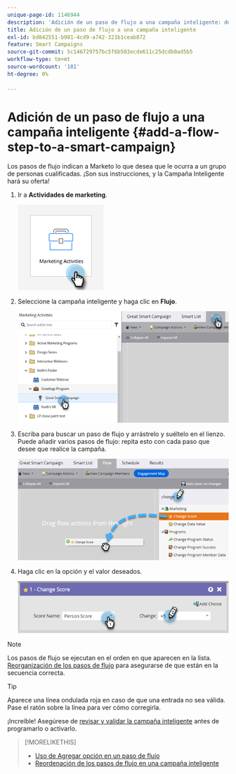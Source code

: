 ```yaml
---
unique-page-id: 1146944
description: 'Adición de un paso de flujo a una campaña inteligente: documentos de Marketo, documentación del producto'
title: Adición de un paso de flujo a una campaña inteligente
exl-id: bd842551-b981-4cd9-a742-321b1ceab872
feature: Smart Campaigns
source-git-commit: 5c146729757bc5f6b503ecde611c25dcdb0ad5b5
workflow-type: tm+mt
source-wordcount: '181'
ht-degree: 0%

---
```


# Adición de un paso de flujo a una campaña inteligente {#add-a-flow-step-to-a-smart-campaign}

Los pasos de flujo indican a Marketo lo que desea que le ocurra a un grupo de personas cualificadas. ¡Son sus instrucciones, y la Campaña Inteligente hará su oferta!

1. Ir a **Actividades de marketing**.

   ![](assets/add-a-flow-step-to-a-smart-campaign-1.png)

1. Seleccione la campaña inteligente y haga clic en **Flujo**.

   ![](assets/add-a-flow-step-to-a-smart-campaign-2.png)

1. Escriba para buscar un paso de flujo y arrástrelo y suéltelo en el lienzo. Puede añadir varios pasos de flujo: repita esto con cada paso que desee que realice la campaña.

   ![](assets/add-a-flow-step-to-a-smart-campaign-3.png)

1. Haga clic en la opción y el valor deseados.

   ![](assets/add-a-flow-step-to-a-smart-campaign-4.png)

>[!NOTE]
>
>Los pasos de flujo se ejecutan en el orden en que aparecen en la lista.  [Reorganización de los pasos de flujo](/help/marketo/product-docs/core-marketo-concepts/smart-campaigns/flow-actions/add-a-flow-step-to-a-smart-campaign/reorder-the-flow-steps-in-a-smart-campaign.md) para asegurarse de que están en la secuencia correcta.

>[!TIP]
>
>Aparece una línea ondulada roja en caso de que una entrada no sea válida. Pase el ratón sobre la línea para ver cómo corregirla.

¡Increíble! Asegúrese de [revisar y validar la campaña inteligente](/help/marketo/product-docs/core-marketo-concepts/smart-campaigns/creating-a-smart-campaign/smart-campaign-checklist.md) antes de programarlo o activarlo.

>[!MORELIKETHIS]
>
>* [Uso de Agregar opción en un paso de flujo](/help/marketo/product-docs/core-marketo-concepts/smart-campaigns/flow-actions/use-add-choice-in-a-flow-step.md)
>* [Reordenación de los pasos de flujo en una campaña inteligente](/help/marketo/product-docs/core-marketo-concepts/smart-campaigns/flow-actions/add-a-flow-step-to-a-smart-campaign/reorder-the-flow-steps-in-a-smart-campaign.md)
